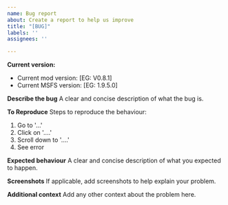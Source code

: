 ```yaml
---
name: Bug report
about: Create a report to help us improve
title: "[BUG]"
labels: ''
assignees: ''

---
```


**Current version:**
 - Current mod version: [EG: V0.8.1]
 - Current MSFS version: [EG: 1.9.5.0]

**Describe the bug**
A clear and concise description of what the bug is.

**To Reproduce**
Steps to reproduce the behaviour:
1. Go to '...'
2. Click on '....'
3. Scroll down to '....'
4. See error

**Expected behaviour**
A clear and concise description of what you expected to happen.

**Screenshots**
If applicable, add screenshots to help explain your problem.

**Additional context**
Add any other context about the problem here.
